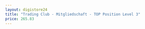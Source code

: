 ```yaml
---
layout: digistore24
title: "Trading Club - Mitgliedschaft - TOP Position Level 3"
price: 265.83
---
```

